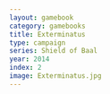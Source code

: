 ```yaml
---
layout: gamebook
category: gamebooks
title: Exterminatus
type: campaign
series: Shield of Baal
year: 2014
index: 2
image: Exterminatus.jpg
---
```

